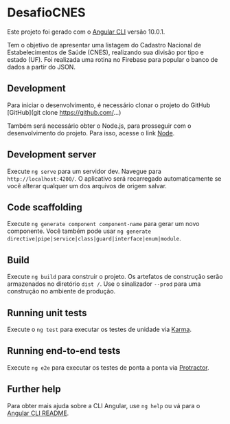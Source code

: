 # DesafioCNES

Este projeto foi gerado com o [Angular CLI](https://github.com/angular/angular-cli) versão 10.0.1.

Tem o objetivo de apresentar uma listagem do Cadastro Nacional de Estabelecimentos de Saúde (CNES), realizando sua divisão por tipo e estado (UF).
Foi realizada uma rotina no Firebase para popular o banco de dados a partir do JSON. 

## Development

Para iniciar o desenvolvimento, é necessário clonar o projeto do GitHub [GitHub](git clone https://github.com/...)

Também será necessário obter o Node.js, para prosseguir com o desenvolvimento do projeto. Para isso, acesse o link [Node](https://nodejs.org/en/download/).

## Development server

Execute `ng serve` para um servidor dev. Navegue para `http://localhost:4200/`. O aplicativo será recarregado automaticamente se você alterar qualquer um dos arquivos de origem salvar. 

## Code scaffolding

Execute `ng generate component component-name` para gerar um novo componente. Você também pode usar `ng generate directive|pipe|service|class|guard|interface|enum|module`.

## Build

Execute `ng build` para construir o projeto. Os artefatos de construção serão armazenados no diretório `dist /`. Use o sinalizador `--prod` para uma construção no ambiente de produção.

## Running unit tests

Execute o `ng test` para executar os testes de unidade via [Karma](https://karma-runner.github.io).

## Running end-to-end tests

Execute `ng e2e` para executar os testes de ponta a ponta via [Protractor](http://www.protractortest.org/).

## Further help

Para obter mais ajuda sobre a CLI Angular, use `ng help` ou vá para o [Angular CLI README](https://github.com/angular/angular-cli/blob/master/README.md).
